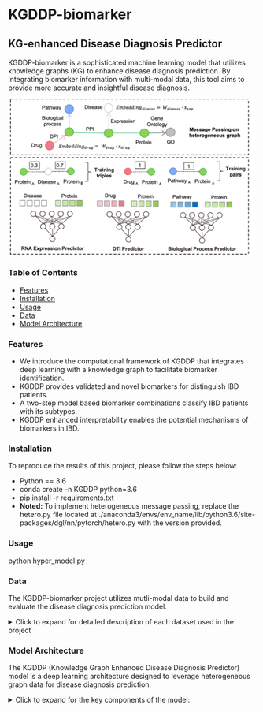 # KGDDP-biomarker
## KG-enhanced Disease Diagnosis Predictor
KGDDP-biomarker is a sophisticated machine learning model that utilizes knowledge graphs (KG) to enhance disease diagnosis prediction. By integrating biomarker information with multi-modal data, this tool aims to provide more accurate and insightful disease diagnosis.

![Model Architecture](./model.png)

### Table of Contents
- [Features](#features)
- [Installation](#installation)
- [Usage](#usage)
- [Data](#data)
- [Model Architecture](#model-architecture)

### Features
- We introduce the computational framework of KGDDP that integrates deep learning with a knowledge graph to facilitate biomarker identification.
- KGDDP provides validated and novel biomarkers for distinguish IBD patients.
- A two-step model based biomarker combinations classify IBD patients with its subtypes.
- KGDDP enhanced interpretability enables the potential mechanisms of biomarkers in IBD.

### Installation
To reproduce the results of this project, please follow the steps below:
- Python == 3.6
- conda create -n KGDDP python=3.6
- pip install -r requirements.txt
- **Noted:**  To implement heterogeneous message passing, replace the hetero.py file located at ./anaconda3/envs/env_name/lib/python3.6/site-packages/dgl/nn/pytorch/hetero.py with the version provided.

### Usage
python hyper_model.py

### Data
The KGDDP-biomarker project utilizes mutli-modal data to build and evaluate the disease diagnosis prediction model.
<details>
<summary> Click to expand for detailed description of each dataset used in the project</summary>

1. **Knowledge Graph Data** (`kg`):
   - **File**: `kg_del_selfloop.csv`
   - **Description**: This dataset contains the knowledge graph data that represents relationships between biological entities, including drugs, proteins, and diseases. It is crucial for understanding the interconnections and enhancing the predictive capabilities of the model.

2. **Negative Pathway-Protein Relationships** (`pro_path_neg_sp`):
   - **File**: `human_neg_pathpro.csv`
   - **Description**: This dataset provides information about negative relationships between pathways and proteins. It helps to identify potential non-relevant or inhibitory connections that may impact disease diagnosis.

3. **Negative Disease-Protein Interactions** (`dpi_neg`):
   - **File**: `neg_dpi_df_t10.csv`
   - **Description**: This dataset includes negative interactions between diseases and proteins, which assists in refining the model by removing misleading associations that do not contribute positively to predictions.

4. **Feature Profiles** (`fp_df`):
   - **File**: `bdki_db_gdsc_fp.csv`
   - **Description**: This dataset contains feature profiles of various samples, which are used to train the model. It includes a variety of biomarker data that is essential for accurate disease prediction.

5. **Expression Triples** (`exp_triples`):
   - **File**: `exp_triples.csv`
   - **Description**: This dataset consists of expression triples representing relationships between genes and their expression levels. It is crucial for capturing the expression profiles of samples and understanding their role in disease pathology.

6. **Expression Graph Triples** (`exp_triples_graph`):
   - **File**: `exp_graph_triples.csv`
   - **Description**: This dataset contains graph triples that depict relationships within the expression data. It is used to construct a graph representation of the data, which is essential for graph-based analysis techniques.

7. **Expression Input Data** (`exp_input`):
   - **File**: `se_exp_input.csv`
   - **Description**: This dataset serves as the input for the expression data model, containing necessary information to perform predictions based on gene expression levels.

8. **Sample Information** (`dls`):
   - **File**: `sample_info.csv`
   - **Description**: This dataset includes sample information, including diagnosis details. It is used to filter out samples without diagnosis data and plays a critical role in training and validating the model.
</details>

### Model Architecture
The KGDDP (Knowledge Graph Enhanced Disease Diagnosis Predictor) model is a deep learning architecture designed to leverage heterogeneous graph data for disease diagnosis prediction.
<details> The model integrates various types of biological interactions using graph neural networks. 
<summary> Click to expand for the key components of the model:</summary>

1. **Input Features**:
   - **`in_feats`**: Input feature size, representing the dimensionality of the feature vectors for the nodes in the graph.
   - **`hid_feats`**: Hidden feature size, representing the dimensionality of the hidden layers in the model.
   - **`pid_fea_sc`**, **`drug_fea`**: Preprocessed feature embeddings for proteins and drugs, respectively.
   - **`pro_entity_df`**, **`pathway_entity_df`**, **`go_entity_df`**: DataFrames containing entities related to proteins, pathways, and Gene Ontology (GO) terms.

2. **Graph Convolution Layers**:
   - **`HeteroGraphConv`**: This layer performs message passing for heterogeneous graphs. It utilizes multiple types of convolutional layers:
     - **`SAGEConv`**: Used for the relationships among proteins, pathways, and diseases, aggregating features from neighbor nodes to produce new representations.
     - **`GraphConv`**: Specifically applied for the pathway-protein interactions, allowing for normalization and weighted updates of features.

3. **Embedding Layers**:
   - **`nn.Embedding`**: Used to create learnable embeddings for the protein, pathway, and GO entities. This allows the model to learn representations for these entities that capture their relationships within the knowledge graph.

4. **Linear Layers**:
   - **`W_in_drug`** and **`W_in_pid`**: Linear transformation layers that project the drug and protein input features into the input feature space for further processing.
   - **`mlp_decoder`**: A multi-layer perceptron that takes concatenated features of head and tail nodes and outputs a score representing the likelihood of interaction.

5. **Classifier Layers**:
   - **`classifier_d`**: A sequential neural network that classifies the relationships into three categories based on the input features. It consists of a linear layer followed by a ReLU activation and another linear layer.

6. **Forward Pass**:
   The `forward` method of the `KGDDP` model implements the computation for the prediction process:
   - Node features are initialized from embeddings and input features.
   - The first graph convolution layer (`conv1`) processes the input graph `g` with the initial node features.
   - The second graph convolution layer (`conv2`) refines the features based on the updated node representations.
   - Scores for interactions are calculated using the `mlp_decoder` by concatenating head and tail features for both positive and negative predictions.
   - The model outputs differences in scores for head-tail pairs, providing a measure of how likely they are to be linked.
</details>
